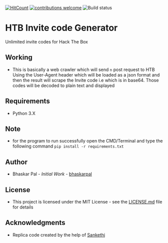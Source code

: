 [![HitCount](http://hits.dwyl.com/onyx-storm/HTB-Invite-Code-Generator.svg)](http://hits.dwyl.com/onyx-storm/HTB-Invite-Code-Generator)
[![contributions welcome](https://img.shields.io/badge/contributions-welcome-brightgreen.svg?style=flat)](https://github.com/onyx-storm)
![Build status](https://ci.appveyor.com/api/projects/status/pjxh5g91jpbh7t84?svg=true)
# HTB Invite code Generator
Unlimited invite codes for Hack The Box

## Working
* This is basically a web crawler which will send `n` post request to HTB Using the User-Agent header which will be loaded as a json format and then the result will scrape the Invite code i.e which is in base64. Those codes will be decoded to plain text and displayed

## Requirements
* Python 3.X


## Note
* for the program to run successfully open the CMD/Terminal and type the following command `pip install -r requirements.txt`

## Author
* Bhaskar Pal - *Initial Work* - [bhaskarpal](https://github.com/onyx-storm) 

## License
* This project is licensed under the MIT License - see the [LICENSE.md](LICENSE) file for details


## Acknowledgments
* Replica code created by the help of [Sankethj](https://github.com/sankethj/hackthebox) 






